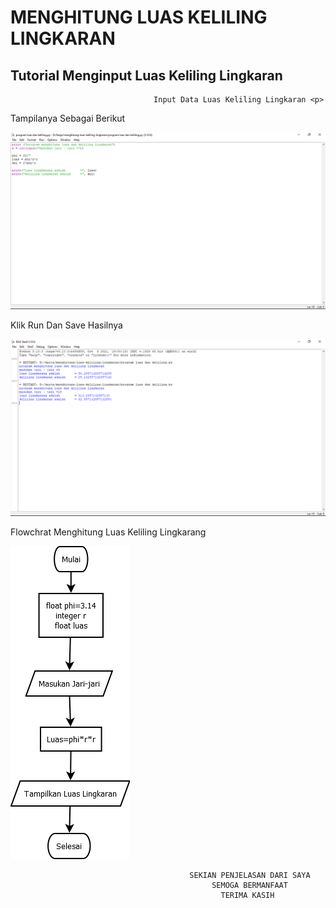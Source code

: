 # MENGHITUNG LUAS KELILING LINGKARAN


## Tutorial Menginput Luas Keliling Lingkaran
                                    Input Data Luas Keliling Lingkaran <p>
Tampilanya Sebagai Berikut <P>
![Gambar 1](screenshot/ss1.png)

Klik Run Dan Save Hasilnya <P>
![Gambar 2](screenshot/ss2.png)

Flowchrat Menghitung Luas Keliling Lingkarang <P>
![Gambar 3](screenshot/Flowchart-menghitung-luas-lingkaran-2.png)

                                            SEKIAN PENJELASAN DARI SAYA
                                                 SEMOGA BERMANFAAT
                                                   TERIMA KASIH

